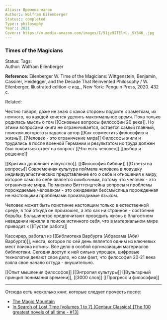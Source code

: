 ```yaml
---
Alias:: Времена магов
Author:: Wolfram Eilenberger
Status:: completed
Type:: philosophy
Year:: 2021
Cover:: https://m.media-amazon.com/images/I/51jz9ITEl+L._SY346_.jpg
---
```

### Times of the Magicians
Status: 
Tags:  
Author: Wolfram Eilenberger

**Reference**:  Eilenberger W. Time of the Magicians: Wittgenstein, Benjamin, Cassirer, Heidegger, and the Decade That Reinvented Philosophy / W. Eilenberger, Illustrated edition-е изд., New York: Penguin Press, 2020. 432 c.

Related: 

Честно говоря, даже не знаю с какой стороны подойте к заметкам, их немного, но каждой хочется уделить максимальное время. Пока только родилась мысль о том [[Основные вопросы философии 20 века]]. Но этими вопросами книга не ограничивается, остается самый главный, поиском которого и задался автор [[Как совместить философию и жизнь]]. 
[[Человек - это ограничение мира]]
Философы жили и трудились в после военной Германии и результатом их труда должен был появиться ответ на вопрост [[Что есть человек]]
[[выбор и решение]]

[[Критика дополняет искусство]].
[[Философия библии]]
[[Ответы на вопросы]]
Современная культура поймала человека в ловушку индивидуалистических представление его о себе и отношения к миру, которое само по себе является ошибочным, потому что человек - это ограничение мира. По мнению Виттгенштейна вопросы и проблемы порождаемые человеком - это ожидаемая бессмыслица порожденная не настоящими проблемами производимые языком.

Человек может быть поистинне настоящим только в естественной среде, в той откуда он произошел, а это как ни странное - состояние борьбы. Большинство предпочитают проводить жизнь в благостном неведении нежели в поиске истинного себя, что в материальном мире приводит к [[Пустая работа]]

Кассирер, работал из [[Библиотека Варбурга (Абрахама (Аби) Варбурга)]], места, которое по сей день является одним из ключевых мест поиска истины. Все дело в особой оргиназиации материалов библиотеки. Сегодня доступ к ней сильно упрощен, цифровые технологии делают свое дело, но сам факт, что философия 20-21 века взяла свое начало оттуда - внушительно.

[[Опыт мышления философов]]
[[Энтропия культуры]]
[[Вульгарный принцип понимания времени]], 
[[3000 слов]]
[[Прогресс и философия]]

---

Отсюда есть несколько книг, которые следует прочесть после:
- [The Magic Mountain](https://www.goodreads.com/book/show/88077.The_Magic_Mountain?from_search=true&from_srp=true&qid=EOLlkkfg9j&rank=1)
- [In Search of Lost Time \[volumes 1 to 7\] (Centaur Classics) \[The 100 greatest novels of all time - #13\]](https://www.goodreads.com/book/show/34617452-in-search-of-lost-time-volumes-1-to-7-centaur-classics-the-100-grea?from_search=true&from_srp=true&qid=qeg7QiXX3Q&rank=2)

